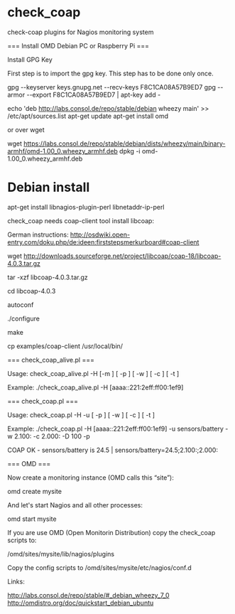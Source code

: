 check_coap
==========

check-coap plugins for Nagios monitoring system

=== Install OMD Debian PC or Raspberry Pi ===

Install GPG Key

First step is to import the gpg key. This step has to be done only once.

  gpg --keyserver keys.gnupg.net --recv-keys F8C1CA08A57B9ED7
  gpg --armor --export F8C1CA08A57B9ED7 | apt-key add -

  echo 'deb http://labs.consol.de/repo/stable/debian wheezy main' >> /etc/apt/sources.list
  apt-get update
  apt-get install omd

or over wget

 wget https://labs.consol.de/repo/stable/debian/dists/wheezy/main/binary-armhf/omd-1.00_0.wheezy_armhf.deb
 dpkg -i omd-1.00_0.wheezy_armhf.deb


# Debian install
apt-get install libnagios-plugin-perl libnetaddr-ip-perl

check_coap needs coap-client tool
install libcoap:

German instructions: http://osdwiki.open-entry.com/doku.php/de:ideen:firststepsmerkurboard#coap-client

wget http://downloads.sourceforge.net/project/libcoap/coap-18/libcoap-4.0.3.tar.gz

tar -xzf libcoap-4.0.3.tar.gz

cd libcoap-4.0.3

autoconf

./configure

make

cp examples/coap-client /usr/local/bin/

=== check_coap_alive.pl ===

Usage: check_coap_alive.pl -H <host> [-m <match>] [ -p ]
  [ -w <warning> ] [ -c <critical> ] [ -t <timeout> ]

Example:
./check_coap_alive.pl -H [aaaa::221:2eff:ff00:1ef9]


=== check_coap.pl ===

Usage: check_coap.pl -H <host> -u <coap uri> [ -p ]
  [ -w <warning> ] [ -c <critical> ] [ -t <timeout> ]

Example:
./check_coap.pl -H [aaaa::221:2eff:ff00:1ef9] -u sensors/battery -w 2.100: -c 2.000: -D 100 -p

COAP OK - sensors/battery is 24.5 | sensors/battery=24.5;2.100:;2.000:

=== OMD ===

Now create a monitoring instance (OMD calls this “site”):

 omd create mysite

And let's start Nagios and all other processes:

 omd start mysite

If you are use OMD (Open Monitorin Distribution) copy the check_coap scripts to:

/omd/sites/mysite/lib/nagios/plugins

Copy the config scripts to
/omd/sites/mysite/etc/nagios/conf.d


Links:

http://labs.consol.de/repo/stable/#_debian_wheezy_7_0
http://omdistro.org/doc/quickstart_debian_ubuntu

